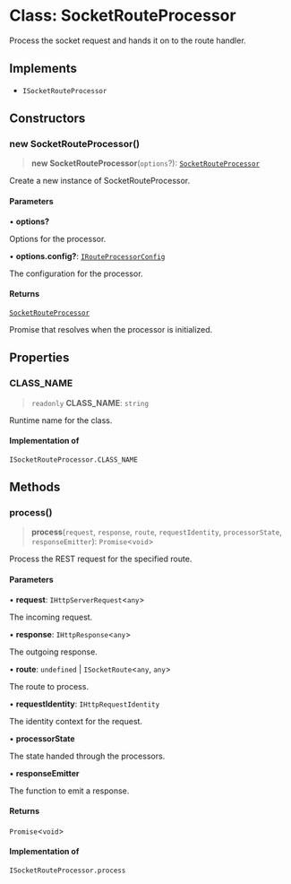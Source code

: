 # Class: SocketRouteProcessor

Process the socket request and hands it on to the route handler.

## Implements

- `ISocketRouteProcessor`

## Constructors

### new SocketRouteProcessor()

> **new SocketRouteProcessor**(`options`?): [`SocketRouteProcessor`](SocketRouteProcessor.md)

Create a new instance of SocketRouteProcessor.

#### Parameters

• **options?**

Options for the processor.

• **options.config?**: [`IRouteProcessorConfig`](../interfaces/IRouteProcessorConfig.md)

The configuration for the processor.

#### Returns

[`SocketRouteProcessor`](SocketRouteProcessor.md)

Promise that resolves when the processor is initialized.

## Properties

### CLASS\_NAME

> `readonly` **CLASS\_NAME**: `string`

Runtime name for the class.

#### Implementation of

`ISocketRouteProcessor.CLASS_NAME`

## Methods

### process()

> **process**(`request`, `response`, `route`, `requestIdentity`, `processorState`, `responseEmitter`): `Promise`\<`void`\>

Process the REST request for the specified route.

#### Parameters

• **request**: `IHttpServerRequest`\<`any`\>

The incoming request.

• **response**: `IHttpResponse`\<`any`\>

The outgoing response.

• **route**: `undefined` \| `ISocketRoute`\<`any`, `any`\>

The route to process.

• **requestIdentity**: `IHttpRequestIdentity`

The identity context for the request.

• **processorState**

The state handed through the processors.

• **responseEmitter**

The function to emit a response.

#### Returns

`Promise`\<`void`\>

#### Implementation of

`ISocketRouteProcessor.process`
